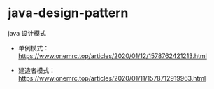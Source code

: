 # java-design-pattern
java 设计模式


- 单例模式：https://www.onemrc.top/articles/2020/01/12/1578762421213.html

- 建造者模式：https://www.onemrc.top/articles/2020/01/11/1578712919963.html